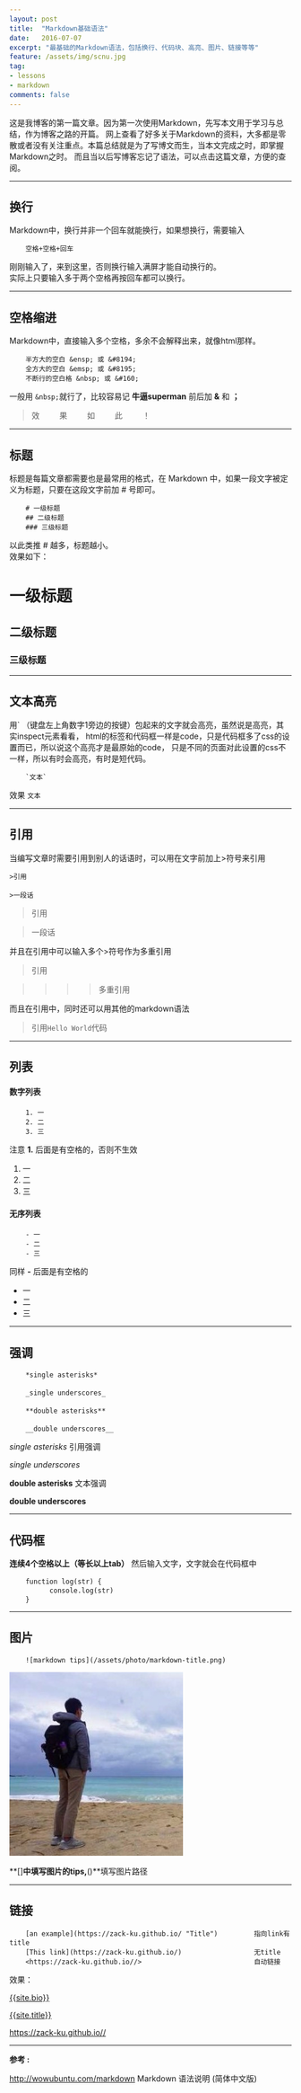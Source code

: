 ```yaml
---
layout: post
title:  "Markdown基础语法"
date:   2016-07-07
excerpt: "最基础的Markdown语法，包括换行、代码块、高亮、图片、链接等等"
feature: /assets/img/scnu.jpg
tag:
- lessons 
- markdown
comments: false
---
```


这是我博客的第一篇文章。因为第一次使用Markdown，先写本文用于学习与总结，作为博客之路的开篇。
网上查看了好多关于Markdown的资料，大多都是零散或者没有关注重点。本篇总结就是为了写博文而生，当本文完成之时，即掌握Markdown之时。
而且当以后写博客忘记了语法，可以点击这篇文章，方便的查阅。

-------------

## 换行
Markdown中，换行并非一个回车就能换行，如果想换行，需要输入   

        空格+空格+回车  
        
刚刚输入了，来到这里，否则换行输入满屏才能自动换行的。  
实际上只要输入多于两个空格再按回车都可以换行。


-------------

## 空格缩进
Markdown中，直接输入多个空格，多余不会解释出来，就像html那样。

        半方大的空白 &ensp; 或 &#8194;
        全方大的空白 &emsp; 或 &#8195;
        不断行的空白格 &nbsp; 或 &#160;

一般用 `&nbsp;`就行了，比较容易记 **牛逼superman** 前后加 **&** 和 **；**
     
>效&nbsp;&nbsp;&nbsp;&nbsp;&nbsp;&nbsp;&nbsp;&nbsp;&nbsp;果&nbsp;&nbsp;&nbsp;&nbsp;&nbsp;&nbsp;&nbsp;&nbsp;&nbsp;如&nbsp;&nbsp;&nbsp;&nbsp;&nbsp;&nbsp;&nbsp;&nbsp;&nbsp;此&nbsp;&nbsp;&nbsp;&nbsp;&nbsp;&nbsp;&nbsp;&nbsp;&nbsp;！


-------------

## 标题
标题是每篇文章都需要也是最常用的格式，在 Markdown 中，如果一段文字被定义为标题，只要在这段文字前加 # 号即可。

        # 一级标题
        ## 二级标题
        ### 三级标题

以此类推 # 越多，标题越小。  
效果如下：  
<!--![markdown title](/assets/photo/markdown-title.png)-->

# 一级标题

## 二级标题

### 三级标题

------------

## 文本高亮
用` （键盘左上角数字1旁边的按键）包起来的文字就会高亮，虽然说是高亮，其实inspect元素看看，
html的标签和代码框一样是code，只是代码框多了css的设置而已，所以说这个高亮才是最原始的code，
只是不同的页面对此设置的css不一样，所以有时会高亮，有时是短代码。

        `文本`
  
效果 `文本`

------------

## 引用
当编写文章时需要引用到别人的话语时，可以用在文字前加上>符号来引用
    
    >引用
    
    >一段话

>引用

>一段话

并且在引用中可以输入多个>符号作为多重引用

>引用  
  
>>>>多重引用

而且在引用中，同时还可以用其他的markdown语法

>引用`Hello World`代码

---------------------

## 列表
#### 数字列表

        1. 一
        2. 二
        3. 三
注意 **1.** 后面是有空格的，否则不生效

1. 一
2. 二
3. 三

#### 无序列表

        - 一
        - 二
        - 三

同样 **-** 后面是有空格的

- 一
- 二
- 三

---

## 强调
        *single asterisks*

        _single underscores_

        **double asterisks**

        __double underscores__

*single asterisks*   引用强调

_single underscores_

**double asterisks** 文本强调

__double underscores__

------------

## 代码框
**连续4个空格以上（等长以上tab）** 然后输入文字，文字就会在代码框中

        function log(str) {
              console.log(str)
        }

------------

## 图片

        ![markdown tips](/assets/photo/markdown-title.png)

 ![markdown tips](/assets/img/logo_me.jpg)

**[]**中填写图片的tips,**()**填写图片路径

------------

## 链接

        [an example](https://zack-ku.github.io/ "Title")         指向link有title
        [This link](https://zack-ku.github.io/)                  无title
        <https://zack-ku.github.io//>                            自动链接

效果：

[{{site.bio}}](https://zack-ku.github.io/ "{{site.title}}")

[{{site.title}}](https://zack-ku.github.io/)

<https://zack-ku.github.io//>

------------
**参考 :**  


<http://wowubuntu.com/markdown> Markdown 语法说明 (简体中文版)
